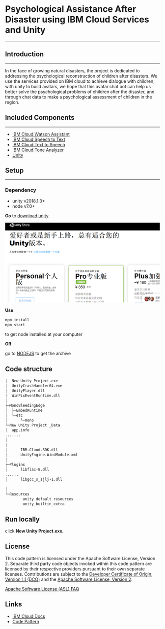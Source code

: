 # Psychological Assistance After Disaster using IBM Cloud Services and Unity
***
## Introduction
***
In the face of growing natural disasters, the project is dedicated to addressing the psychological reconstruction of children after disasters. We use the services provided on IBM cloud to achieve dialogue with children, with unity to build avatars, we hope that this avatar chat bot can help us better solve the psychological problems of children after the disaster, and through chat data to make a psychological assessment of children in the region.
## Included Components 
***
- [IBM Cloud Watson Assistant](https://cloud.ibm.com/catalog?search=label:%E8%BD%BB%E9%87%8F&category=ai)
- [IBM Cloud Speech to Text](https://cloud.ibm.com/catalog?search=label:%E8%BD%BB%E9%87%8F&category=ai)
- [IBM Cloud Text to Speech](https://cloud.ibm.com/catalog?search=label:%E8%BD%BB%E9%87%8F&category=ai)
- [IBM Cloud Tone Analyzer](https://cloud.ibm.com/catalog?search=label:%E8%BD%BB%E9%87%8F&category=ai)
- [Unity](https://unity.cn/)

## Setup
***
### Dependency

- unity v2018.1.3+
- node v7.0+  

**Go** to [download unity](https://unity.cn/)

!["download"](img/p1.PNG)

**Use**
```bash
npm install  
npm start
```
to get node installed at your computer

**OR**

go to [NODEJS](https://nodejs.org/en/) to get the archive

## Code structure
    
    |  New Unity Project.exe  
    │  UnityCrashHandler64.exe  
    │  UnityPlayer.dll  
    |  WinPixEventRuntime.dll  
    │  
    ├─MonoBleedingEdge  
    │  ├─EmbedRuntime  
    |  └─etc  
    │      └─mono  
    └─New Unity Project _Data
    │  app.info
    .......
    |
    |
    │      IBM.Cloud.SDK.dll  
    │      UnityEngine.WindModule.xml  
    |   
    ├─Plugins  
    │      libflac-8.dll  
    ......
    │      libgcc_s_sjlj-1.dll

    │      
    └─Resources
            unity default resources
            unity_builtin_extra

## Run locally

click **New Unity Project.exe**.
## License

This code pattern is licensed under the Apache Software License, Version 2.  Separate third party code objects invoked within this code pattern are licensed by their respective providers pursuant to their own separate licenses. Contributions are subject to the [Developer Certificate of Origin, Version 1.1 (DCO)](https://developercertificate.org/) and the [Apache Software License, Version 2](https://www.apache.org/licenses/LICENSE-2.0.txt).

[Apache Software License (ASL) FAQ](https://www.apache.org/foundation/license-faq.html#WhatDoesItMEAN)
## Links

* [IBM Cloud Docs](https://cloud.ibm.com/docs/)
* [Code Pattern](https://developer.ibm.com/cn/patterns/)


